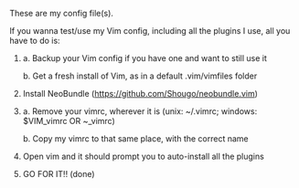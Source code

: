 These are my config file(s).

If you wanna test/use my Vim config, including all the plugins I use, all you have to do is:

1. a. Backup your Vim config if you have one and want to still use it

   b. Get a fresh install of Vim, as in a default .vim/vimfiles folder

2. Install NeoBundle (https://github.com/Shougo/neobundle.vim)

3. a. Remove your vimrc, wherever it is (unix: ~/.vimrc; windows: $VIM\_vimrc OR ~\_vimrc)

   b. Copy my vimrc to that same place, with the correct name

4. Open vim and it should prompt you to auto-install all the plugins

5. GO FOR IT!! (done)
